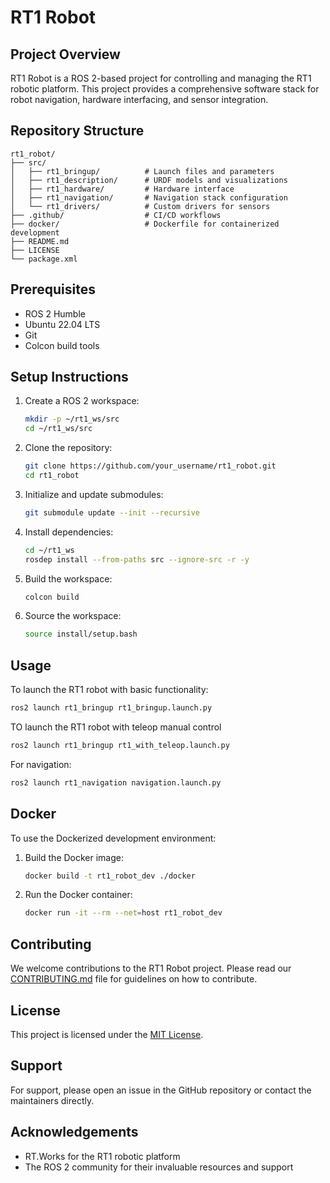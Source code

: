 # RT1 Robot

## Project Overview

RT1 Robot is a ROS 2-based project for controlling and managing the RT1 robotic platform. This project provides a comprehensive software stack for robot navigation, hardware interfacing, and sensor integration.

## Repository Structure

```
rt1_robot/
├── src/
│   ├── rt1_bringup/          # Launch files and parameters
│   ├── rt1_description/      # URDF models and visualizations
│   ├── rt1_hardware/         # Hardware interface
│   ├── rt1_navigation/       # Navigation stack configuration
│   └── rt1_drivers/          # Custom drivers for sensors
├── .github/                  # CI/CD workflows
├── docker/                   # Dockerfile for containerized development
├── README.md
├── LICENSE
└── package.xml
```

## Prerequisites

- ROS 2 Humble
- Ubuntu 22.04 LTS
- Git
- Colcon build tools

## Setup Instructions

1. Create a ROS 2 workspace:
   ```bash
   mkdir -p ~/rt1_ws/src
   cd ~/rt1_ws/src
   ```

2. Clone the repository:
   ```bash
   git clone https://github.com/your_username/rt1_robot.git
   cd rt1_robot
   ```

3. Initialize and update submodules:
   ```bash
   git submodule update --init --recursive
   ```

4. Install dependencies:
   ```bash
   cd ~/rt1_ws
   rosdep install --from-paths src --ignore-src -r -y
   ```

5. Build the workspace:
   ```bash
   colcon build
   ```

6. Source the workspace:
   ```bash
   source install/setup.bash
   ```

## Usage

To launch the RT1 robot with basic functionality:

```bash
ros2 launch rt1_bringup rt1_bringup.launch.py
```

TO launch the RT1 robot with teleop manual control
```bash
ros2 launch rt1_bringup rt1_with_teleop.launch.py
```

For navigation:

```bash
ros2 launch rt1_navigation navigation.launch.py
```

## Docker

To use the Dockerized development environment:

1. Build the Docker image:
   ```bash
   docker build -t rt1_robot_dev ./docker
   ```

2. Run the Docker container:
   ```bash
   docker run -it --rm --net=host rt1_robot_dev
   ```

## Contributing

We welcome contributions to the RT1 Robot project. Please read our [CONTRIBUTING.md](CONTRIBUTING.md) file for guidelines on how to contribute.

## License

This project is licensed under the [MIT License](LICENSE).

## Support

For support, please open an issue in the GitHub repository or contact the maintainers directly.

## Acknowledgements

- RT.Works for the RT1 robotic platform
- The ROS 2 community for their invaluable resources and support